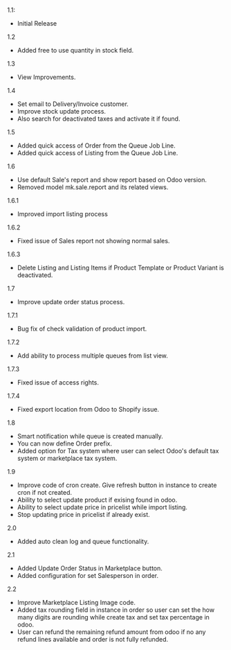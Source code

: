 1.1:

- Initial Release

1.2

- Added free to use quantity in stock field.

1.3

- View Improvements.

1.4

- Set email to Delivery/Invoice customer.
- Improve stock update process.
- Also search for deactivated taxes and activate it if found.

1.5

- Added quick access of Order from the Queue Job Line.
- Added quick access of Listing from the Queue Job Line.

1.6

- Use default Sale's report and show report based on Odoo version.
- Removed model mk.sale.report and its related views.

1.6.1

- Improved import listing process

1.6.2

- Fixed issue of Sales report not showing normal sales.

1.6.3

- Delete Listing and Listing Items if Product Template or Product Variant is deactivated.

1.7

- Improve update order status process.

1.7.1

- Bug fix of check validation of product import.

1.7.2

- Add ability to process multiple queues from list view.

1.7.3

- Fixed issue of access rights.

1.7.4

- Fixed export location from Odoo to Shopify issue.

1.8

- Smart notification while queue is created manually.
- You can now define Order prefix.
- Added option for Tax system where user can select Odoo's default tax system or marketplace tax system.

1.9

- Improve code of cron create. Give refresh button in instance to create cron if not created.
- Ability to select update product if exising found in odoo.
- Ability to select update price in pricelist while import listing.
- Stop updating price in pricelist if already exist.

2.0

- Added auto clean log and queue functionality.

2.1

- Added Update Order Status in Marketplace button.
- Added configuration for set Salesperson in order.

2.2

- Improve Marketplace Listing Image code.
- Added tax rounding field in instance in order so user can set the how many digits are rounding while create tax and set tax percentage in odoo.
- User can refund the remaining refund amount from odoo if no any refund lines available and order is not fully refunded.
